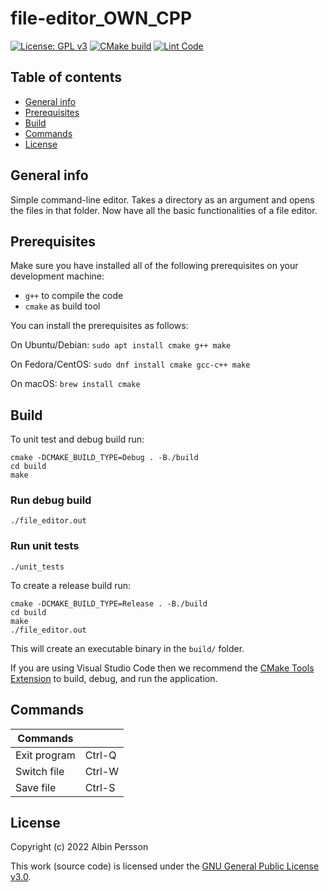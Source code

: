 # file-editor_OWN_CPP
[![License: GPL v3](https://img.shields.io/badge/License-GPLv3-blue.svg)](https://www.gnu.org/licenses/gpl-3.0)
[![CMake build](https://github.com/DenmarkPolice/file-editor_OWN_CPP/actions/workflows/cmake.yml/badge.svg)](https://github.com/DenmarkPolice/file-editor_OWN_CPP/actions/workflows/cmake.yml)
[![Lint Code](https://github.com/DenmarkPolice/file-editor_OWN_CPP/actions/workflows/linter.yml/badge.svg)](https://github.com/DenmarkPolice/file-editor_OWN_CPP/actions/workflows/linter.yml)

## Table of contents

* [General info](#general-info)
* [Prerequisites](#Prerequisites)
* [Build](#build)
* [Commands](#Commands)
* [License](#License)

## General info
Simple command-line editor. Takes a directory as an argument and opens the files in that folder. Now have all the basic functionalities of a file editor.

## Prerequisites

Make sure you have installed all of the following prerequisites on your development machine:

* `g++` to compile the code
* `cmake` as build tool

You can install the prerequisites as follows:

On Ubuntu/Debian: `sudo apt install cmake g++ make`

On Fedora/CentOS: `sudo dnf install cmake gcc-c++ make`

On macOS: `brew install cmake`

## Build

To unit test and debug build run:

```shell
cmake -DCMAKE_BUILD_TYPE=Debug . -B./build
cd build
make
```
### Run debug build
```shell
./file_editor.out
```

### Run unit tests
```shell
./unit_tests
```

To create a release build run:

```shell
cmake -DCMAKE_BUILD_TYPE=Release . -B./build
cd build
make
./file_editor.out
```

This will create an executable binary in the `build/` folder.

If you are using Visual Studio Code then we recommend the [CMake Tools Extension](https://marketplace.visualstudio.com/items?itemName=ms-vscode.cmake-tools) to build, debug, and run the application.

## Commands

| Commands     ||
|--------------|-----------|
| Exit program | Ctrl-Q    |
| Switch file  | Ctrl-W    |
| Save file    | Ctrl-S    |

## License

Copyright (c) 2022 Albin Persson

This work (source code) is licensed under the [GNU General Public License v3.0](./LICENSE).

